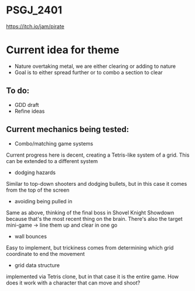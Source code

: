 # PSGJ_2401
https://itch.io/jam/pirate

# Current idea for theme
- Nature overtaking metal, we are either clearing or adding to nature
- Goal is to either spread further or to combo a section to clear

## To do:
- GDD draft
- Refine ideas

## Current mechanics being tested:
- Combo/matching game systems

Current progress here is decent, creating a Tetris-like system of a grid. This can be extended to a different system

- dodging hazards

Similar to top-down shooters and dodging bullets, but in this case it comes from the top of the screen

- avoiding being pulled in

Same as above, thinking of the final boss in Shovel Knight Showdown because that's the most recent thing on the brain. There's also the target mini-game -> line them up and clear in one go

- wall bounces

Easy to implement, but trickiness comes from determining which grid coordinate to end the movement

- grid data structure

implemented via Tetris clone, but in that case it is the entire game. How does it work with a character that can move and shoot?
